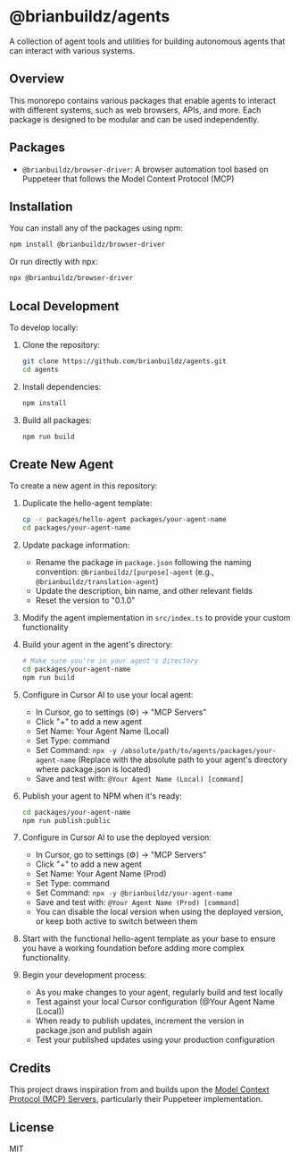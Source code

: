 # @brianbuildz/agents

A collection of agent tools and utilities for building autonomous agents that
can interact with various systems.

## Overview

This monorepo contains various packages that enable agents to interact with
different systems, such as web browsers, APIs, and more. Each package is
designed to be modular and can be used independently.

## Packages

- `@brianbuildz/browser-driver`: A browser automation tool based on Puppeteer
  that follows the Model Context Protocol (MCP)

## Installation

You can install any of the packages using npm:

```bash
npm install @brianbuildz/browser-driver
```

Or run directly with npx:

```bash
npx @brianbuildz/browser-driver
```

## Local Development

To develop locally:

1. Clone the repository:

   ```bash
   git clone https://github.com/brianbuildz/agents.git
   cd agents
   ```

2. Install dependencies:

   ```bash
   npm install
   ```

3. Build all packages:
   ```bash
   npm run build
   ```

## Create New Agent

To create a new agent in this repository:

1. Duplicate the hello-agent template:

   ```bash
   cp -r packages/hello-agent packages/your-agent-name
   cd packages/your-agent-name
   ```

2. Update package information:

   - Rename the package in `package.json` following the naming convention:
     `@brianbuildz/[purpose]-agent` (e.g., `@brianbuildz/translation-agent`)
   - Update the description, bin name, and other relevant fields
   - Reset the version to "0.1.0"

3. Modify the agent implementation in `src/index.ts` to provide your custom
   functionality

4. Build your agent in the agent's directory:

   ```bash
   # Make sure you're in your agent's directory
   cd packages/your-agent-name
   npm run build
   ```

5. Configure in Cursor AI to use your local agent:

   - In Cursor, go to settings (⚙️) → "MCP Servers"
   - Click "+" to add a new agent
   - Set Name: Your Agent Name (Local)
   - Set Type: command
   - Set Command: `npx -y /absolute/path/to/agents/packages/your-agent-name`
     (Replace with the absolute path to your agent's directory where
     package.json is located)
   - Save and test with: `@Your Agent Name (Local) [command]`

6. Publish your agent to NPM when it's ready:

   ```bash
   cd packages/your-agent-name
   npm run publish:public
   ```

7. Configure in Cursor AI to use the deployed version:

   - In Cursor, go to settings (⚙️) → "MCP Servers"
   - Click "+" to add a new agent
   - Set Name: Your Agent Name (Prod)
   - Set Type: command
   - Set Command: `npx -y @brianbuildz/your-agent-name`
   - Save and test with: `@Your Agent Name (Prod) [command]`
   - You can disable the local version when using the deployed version, or keep
     both active to switch between them

8. Start with the functional hello-agent template as your base to ensure you
   have a working foundation before adding more complex functionality.

9. Begin your development process:
   - As you make changes to your agent, regularly build and test locally
   - Test against your local Cursor configuration (@Your Agent Name (Local))
   - When ready to publish updates, increment the version in package.json and
     publish again
   - Test your published updates using your production configuration

## Credits

This project draws inspiration from and builds upon the
[Model Context Protocol (MCP) Servers](https://github.com/modelcontextprotocol/servers),
particularly their Puppeteer implementation.

## License

MIT

